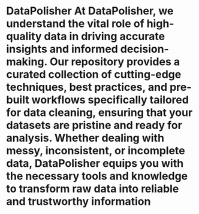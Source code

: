 # DataPolisher At DataPolisher, we understand the vital role of high-quality data in driving accurate insights and informed decision-making. Our repository provides a curated collection of cutting-edge techniques, best practices, and pre-built workflows specifically tailored for data cleaning, ensuring that your datasets are pristine and ready for analysis. Whether dealing with messy, inconsistent, or incomplete data, DataPolisher equips you with the necessary tools and knowledge to transform raw data into reliable and trustworthy information
